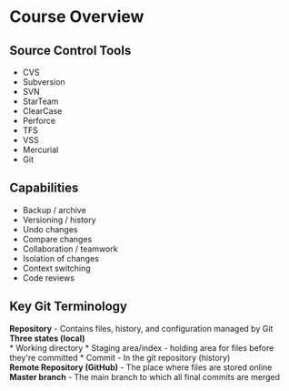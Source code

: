 # Course Overview

## Source Control Tools

* CVS
* Subversion
* SVN
* StarTeam
* ClearCase
* Perforce
* TFS
* VSS
* Mercurial
* Git

## Capabilities

* Backup / archive
* Versioning / history
* Undo changes
* Compare changes
* Collaboration / teamwork
* Isolation of changes
* Context switching
* Code reviews

## Key Git Terminology

**Repository** - Contains files, history, and configuration managed by Git <br>
**Three states (local)**<br>
	* Working directory 
	* Staging area/index - holding area for files before they're committed
	* Commit - In the git repository (history)<br>
**Remote Repository (GitHub)** - The place where files are stored online<br>
**Master branch** - The main branch to which all final commits are merged<br>

